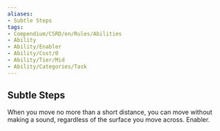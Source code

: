 ```yaml
---
aliases:
- Subtle Steps
tags:
- Compendium/CSRD/en/Rules/Abilities
- Ability
- Ability/Enabler
- Ability/Cost/0
- Ability/Tier/Mid
- Ability/Categories/Task
---
```


  
## Subtle Steps  
When you move no more than a short distance, you can move without making a sound, regardless of the surface you move across. Enabler.